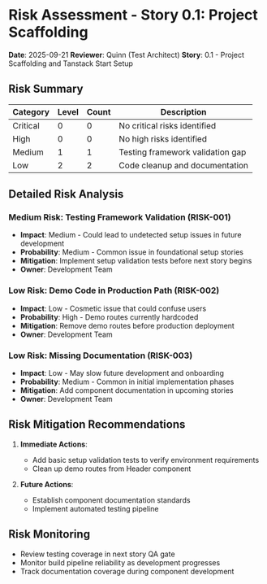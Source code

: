 # Risk Assessment - Story 0.1: Project Scaffolding

**Date**: 2025-09-21
**Reviewer**: Quinn (Test Architect)
**Story**: 0.1 - Project Scaffolding and Tanstack Start Setup

## Risk Summary

| Category | Level | Count | Description                      |
| -------- | ----- | ----- | -------------------------------- |
| Critical | 0     | 0     | No critical risks identified     |
| High     | 0     | 0     | No high risks identified         |
| Medium   | 1     | 1     | Testing framework validation gap |
| Low      | 2     | 2     | Code cleanup and documentation   |

## Detailed Risk Analysis

### Medium Risk: Testing Framework Validation (RISK-001)

- **Impact**: Medium - Could lead to undetected setup issues in future development
- **Probability**: Medium - Common issue in foundational setup stories
- **Mitigation**: Implement setup validation tests before next story begins
- **Owner**: Development Team

### Low Risk: Demo Code in Production Path (RISK-002)

- **Impact**: Low - Cosmetic issue that could confuse users
- **Probability**: High - Demo routes currently hardcoded
- **Mitigation**: Remove demo routes before production deployment
- **Owner**: Development Team

### Low Risk: Missing Documentation (RISK-003)

- **Impact**: Low - May slow future development and onboarding
- **Probability**: Medium - Common in initial implementation phases
- **Mitigation**: Add component documentation in upcoming stories
- **Owner**: Development Team

## Risk Mitigation Recommendations

1. **Immediate Actions**:
   - Add basic setup validation tests to verify environment requirements
   - Clean up demo routes from Header component

2. **Future Actions**:
   - Establish component documentation standards
   - Implement automated testing pipeline

## Risk Monitoring

- Review testing coverage in next story QA gate
- Monitor build pipeline reliability as development progresses
- Track documentation coverage during component development
